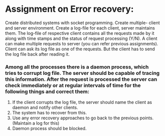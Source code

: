 # Assignment on Error recovery:

Create distributed systems with socket programming. Create multiple- client and server environment.
Create a log-file for each client, server maintains them. The log-file of respective client contains all the requests made by it along with time stamps and the status of request processing (Y/N). A client can make multiple requests to server (you can refer previous assignments). Client can ask its log file as one of the requests. But the client has to send the log file back after reading it.

### Among all the processes there is a daemon process, which tries to corrupt log file. The server should be capable of tracing this information. After the request is processed the server can check immediately or at regular intervals of time for the following things and correct them:
1. If the client corrupts the log file, the server should name the client as daemon and notify other clients.
2. The system has to recover from this.
3. Use any error recovery approaches to go back to the previous points. (Maintain a log for this)
4. Daemon process should be blocked.
